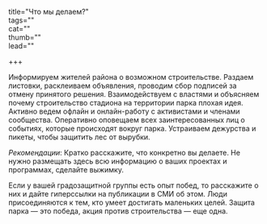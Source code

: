 title="Что мы делаем?"  
tags=""  
cat=""  
thumb=""  
lead=""  

+++

Информируем жителей района о возможном строительстве. Раздаем листовки, расклеиваем объявления, проводим сбор подписей за отмену принятого решения. Взаимодействуем с властями и объясняем почему строительство стадиона на территории парка плохая идея. Активно ведем офлайн и онлайн-работу с активистами и членами сообщества. Оперативно оповещаем всех заинтересованных лиц о событиях, которые происходят вокруг парка. Устраиваем дежурства и пикеты, чтобы защитить лес от вырубки.

_Рекомендации_: Кратко расскажите, что конкретно вы делаете. Не нужно размещать здесь всю информацию о ваших проектах и программах, сделайте выжимку.

Если у вашей градозащитной группы есть опыт побед, то расскажите о них и дайте гиперссылки на публикации в СМИ об этом. Люди присоединяются к тем, кто умеет достигать маленьких целей. Защита парка — это победа, акция против строительства — еще одна.
